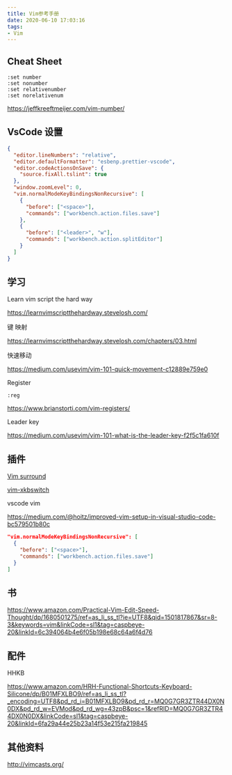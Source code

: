 ```yaml
---
title: Vim参考手册
date: 2020-06-10 17:03:16
tags:
- Vim
---
```


## Cheat Sheet

```vim
:set number
:set nonumber
:set relativenumber
:set norelativenum
```

https://jeffkreeftmeijer.com/vim-number/

## VsCode 设置

```json
{
  "editor.lineNumbers": "relative",
  "editor.defaultFormatter": "esbenp.prettier-vscode",
  "editor.codeActionsOnSave": {
    "source.fixAll.tslint": true
  },
  "window.zoomLevel": 0,
  "vim.normalModeKeyBindingsNonRecursive": [
    {
      "before": ["<space>"],
      "commands": ["workbench.action.files.save"]
    },
    {
      "before": ["<leader>", "w"],
      "commands": ["workbench.action.splitEditor"]
    }
  ]
}
```



## 学习

Learn vim script the hard way

https://learnvimscriptthehardway.stevelosh.com/

键 映射

https://learnvimscriptthehardway.stevelosh.com/chapters/03.html

快速移动

https://medium.com/usevim/vim-101-quick-movement-c12889e759e0

Register

`:reg`

https://www.brianstorti.com/vim-registers/

Leader key

https://medium.com/usevim/vim-101-what-is-the-leader-key-f2f5c1fa610f

## 插件

[Vim surround](https://github.com/tpope/vim-surround)

[vim-xkbswitch](https://github.com/lyokha/vim-xkbswitch)

vscode vim

https://medium.com/@hoitz/improved-vim-setup-in-visual-studio-code-bc579501b80c

```json
"vim.normalModeKeyBindingsNonRecursive": [
  {
    "before": ["<space>"],
    "commands": ["workbench.action.files.save"]
  }
]
```



## 书

https://www.amazon.com/Practical-Vim-Edit-Speed-Thought/dp/1680501275/ref=as_li_ss_tl?ie=UTF8&qid=1501817867&sr=8-3&keywords=vim&linkCode=sl1&tag=caspbeye-20&linkId=6c394064b4e6f05b198e68c64a6f4d76

## 配件

HHKB

https://www.amazon.com/HRH-Functional-Shortcuts-Keyboard-Silicone/dp/B01MFXLBO9/ref=as_li_ss_tl?_encoding=UTF8&pd_rd_i=B01MFXLBO9&pd_rd_r=MQ0G7GR3ZTR44DX0N0DX&pd_rd_w=EVMod&pd_rd_wg=43zpB&psc=1&refRID=MQ0G7GR3ZTR44DX0N0DX&linkCode=sl1&tag=caspbeye-20&linkId=6fa29a44e25b23a14f53e215fa219845

## 其他资料

http://vimcasts.org/